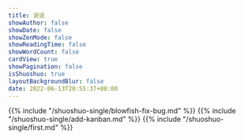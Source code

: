 ```yaml
---
title: 说说
showAuthor: false
showDate: false
showZenMode: false
showReadingTime: false
showWordCount: false
cardView: true
showPagination: false
isShuoshuo: true
layoutBackgroundBlur: false
date: 2022-06-13T20:55:37+08:00
---
```

{{% include "/shuoshuo-single/blowfish-fix-bug.md" %}}
{{% include "/shuoshuo-single/add-kanban.md" %}}
{{% include "/shuoshuo-single/first.md" %}}
